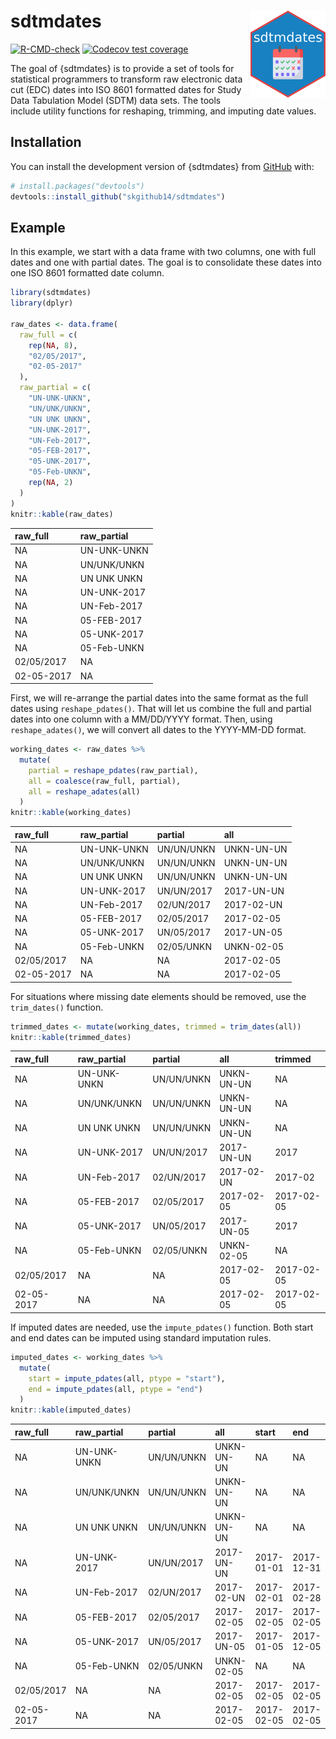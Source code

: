 
<!-- README.md is generated from README.Rmd. Please edit that file -->

# sdtmdates <a href="https://skgithub14.github.io/sdtmdates/"><img src="man/figures/logo.png" align="right" height="139" alt="sdtmdates website" /></a>

<!-- badges: start -->

[![R-CMD-check](https://github.com/skgithub14/sdtmdates/actions/workflows/R-CMD-check.yaml/badge.svg)](https://github.com/skgithub14/sdtmdates/actions/workflows/R-CMD-check.yaml)
[![Codecov test
coverage](https://codecov.io/gh/skgithub14/sdtmdates/branch/main/graph/badge.svg)](https://app.codecov.io/gh/skgithub14/sdtmdates?branch=main)
<!-- badges: end -->

The goal of {sdtmdates} is to provide a set of tools for statistical
programmers to transform raw electronic data cut (EDC) dates into ISO
8601 formatted dates for Study Data Tabulation Model (SDTM) data sets.
The tools include utility functions for reshaping, trimming, and
imputing date values.

## Installation

You can install the development version of {sdtmdates} from
[GitHub](https://github.com/) with:

``` r
# install.packages("devtools")
devtools::install_github("skgithub14/sdtmdates")
```

## Example

In this example, we start with a data frame with two columns, one with
full dates and one with partial dates. The goal is to consolidate these
dates into one ISO 8601 formatted date column.

``` r
library(sdtmdates)
library(dplyr)

raw_dates <- data.frame(
  raw_full = c(
    rep(NA, 8),
    "02/05/2017",
    "02-05-2017"
  ),
  raw_partial = c(
    "UN-UNK-UNKN",
    "UN/UNK/UNKN",
    "UN UNK UNKN",
    "UN-UNK-2017",
    "UN-Feb-2017",
    "05-FEB-2017",
    "05-UNK-2017",
    "05-Feb-UNKN",
    rep(NA, 2)
  )
)
knitr::kable(raw_dates)
```

| raw_full   | raw_partial |
|:-----------|:------------|
| NA         | UN-UNK-UNKN |
| NA         | UN/UNK/UNKN |
| NA         | UN UNK UNKN |
| NA         | UN-UNK-2017 |
| NA         | UN-Feb-2017 |
| NA         | 05-FEB-2017 |
| NA         | 05-UNK-2017 |
| NA         | 05-Feb-UNKN |
| 02/05/2017 | NA          |
| 02-05-2017 | NA          |

First, we will re-arrange the partial dates into the same format as the
full dates using `reshape_pdates()`. That will let us combine the full
and partial dates into one column with a MM/DD/YYYY format. Then, using
`reshape_adates()`, we will convert all dates to the YYYY-MM-DD format.

``` r
working_dates <- raw_dates %>%
  mutate(
    partial = reshape_pdates(raw_partial),
    all = coalesce(raw_full, partial),
    all = reshape_adates(all)
  )
knitr::kable(working_dates)
```

| raw_full   | raw_partial | partial    | all        |
|:-----------|:------------|:-----------|:-----------|
| NA         | UN-UNK-UNKN | UN/UN/UNKN | UNKN-UN-UN |
| NA         | UN/UNK/UNKN | UN/UN/UNKN | UNKN-UN-UN |
| NA         | UN UNK UNKN | UN/UN/UNKN | UNKN-UN-UN |
| NA         | UN-UNK-2017 | UN/UN/2017 | 2017-UN-UN |
| NA         | UN-Feb-2017 | 02/UN/2017 | 2017-02-UN |
| NA         | 05-FEB-2017 | 02/05/2017 | 2017-02-05 |
| NA         | 05-UNK-2017 | UN/05/2017 | 2017-UN-05 |
| NA         | 05-Feb-UNKN | 02/05/UNKN | UNKN-02-05 |
| 02/05/2017 | NA          | NA         | 2017-02-05 |
| 02-05-2017 | NA          | NA         | 2017-02-05 |

For situations where missing date elements should be removed, use the
`trim_dates()` function.

``` r
trimmed_dates <- mutate(working_dates, trimmed = trim_dates(all))
knitr::kable(trimmed_dates)
```

| raw_full   | raw_partial | partial    | all        | trimmed    |
|:-----------|:------------|:-----------|:-----------|:-----------|
| NA         | UN-UNK-UNKN | UN/UN/UNKN | UNKN-UN-UN | NA         |
| NA         | UN/UNK/UNKN | UN/UN/UNKN | UNKN-UN-UN | NA         |
| NA         | UN UNK UNKN | UN/UN/UNKN | UNKN-UN-UN | NA         |
| NA         | UN-UNK-2017 | UN/UN/2017 | 2017-UN-UN | 2017       |
| NA         | UN-Feb-2017 | 02/UN/2017 | 2017-02-UN | 2017-02    |
| NA         | 05-FEB-2017 | 02/05/2017 | 2017-02-05 | 2017-02-05 |
| NA         | 05-UNK-2017 | UN/05/2017 | 2017-UN-05 | 2017       |
| NA         | 05-Feb-UNKN | 02/05/UNKN | UNKN-02-05 | NA         |
| 02/05/2017 | NA          | NA         | 2017-02-05 | 2017-02-05 |
| 02-05-2017 | NA          | NA         | 2017-02-05 | 2017-02-05 |

If imputed dates are needed, use the `impute_pdates()` function. Both
start and end dates can be imputed using standard imputation rules.

``` r
imputed_dates <- working_dates %>%
  mutate(
    start = impute_pdates(all, ptype = "start"),
    end = impute_pdates(all, ptype = "end")
  )
knitr::kable(imputed_dates)
```

| raw_full   | raw_partial | partial    | all        | start      | end        |
|:-----------|:------------|:-----------|:-----------|:-----------|:-----------|
| NA         | UN-UNK-UNKN | UN/UN/UNKN | UNKN-UN-UN | NA         | NA         |
| NA         | UN/UNK/UNKN | UN/UN/UNKN | UNKN-UN-UN | NA         | NA         |
| NA         | UN UNK UNKN | UN/UN/UNKN | UNKN-UN-UN | NA         | NA         |
| NA         | UN-UNK-2017 | UN/UN/2017 | 2017-UN-UN | 2017-01-01 | 2017-12-31 |
| NA         | UN-Feb-2017 | 02/UN/2017 | 2017-02-UN | 2017-02-01 | 2017-02-28 |
| NA         | 05-FEB-2017 | 02/05/2017 | 2017-02-05 | 2017-02-05 | 2017-02-05 |
| NA         | 05-UNK-2017 | UN/05/2017 | 2017-UN-05 | 2017-01-05 | 2017-12-05 |
| NA         | 05-Feb-UNKN | 02/05/UNKN | UNKN-02-05 | NA         | NA         |
| 02/05/2017 | NA          | NA         | 2017-02-05 | 2017-02-05 | 2017-02-05 |
| 02-05-2017 | NA          | NA         | 2017-02-05 | 2017-02-05 | 2017-02-05 |

